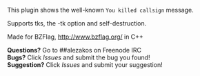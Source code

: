 This plugin shows the well-known `You killed callsign` message.

Supports tks, the -tk option and self-destruction.

Made for BZFlag, http://www.bzflag.org/ in C++

**Questions?** Go to ##alezakos on Freenode IRC <br>
<b>Bugs?</b> Click <i>Issues</i> and submit the bug you found! <br>
<b>Suggestion?</b> Click <i>Issues</i> and submit your suggestion!